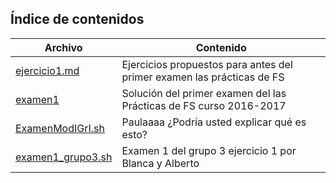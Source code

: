 ## Índice de contenidos
Archivo | Contenido
--- |	---
[ejercicio1.md ](https://github.com/pwaqo/DGIIM1/blob/master/FS/ejercicios/ejercicios1.md) | Ejercicios propuestos para antes del primer examen las prácticas de FS
[examen1](https://github.com/pwaqo/DGIIM1/blob/master/FS/ejercicios/examen1) | Solución del primer examen del las Prácticas de FS curso 2016-2017
[ExamenModIGrI.sh](https://github.com/pwaqo/DGIIM1/blob/master/FS/ejercicios/ExamenModIGrI.sh) | Paulaaaa ¿Podría usted explicar qué es esto?  
[examen1_grupo3.sh](https://github.com/pwaqo/DGIIM1/blob/master/FS/ejercicios/examen_grupo3.sh) | Examen 1 del grupo 3 ejercicio 1 por Blanca y Alberto
